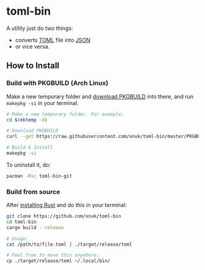 # toml-bin
A utility just do two things:
- converts [TOML] file into [JSON]
- or vice versa.

## How to Install
### Build with PKGBUILD (Arch Linux)
Make a new temporary folder and [download PKGBUILD](https://raw.githubusercontent.com/xnuk/toml-bin/master/PKGBUILD) into there, and run `makepkg -si` in your terminal.

```sh
# Make a new temporary folder. For example:
cd $(mktemp -d)

# Download PKGBUILD
curl --get https://raw.githubusercontent.com/xnuk/toml-bin/master/PKGBUILD > PKGBUILD

# Build & Install
makepkg -si
```

To uninstall it, do:

```sh
pacman -Rsc toml-bin-git
```

### Build from source
After [installing Rust][Rust] and do this in your terminal:

```sh
git clone https://github.com/xnuk/toml-bin
cd toml-bin
cargo build --release

# Usage:
cat /path/to/file.toml | ./target/release/toml

# Feel free to move this anywhere:
cp ./target/release/toml ~/.local/bin/
```


[TOML]: https://github.com/toml-lang/toml
[JSON]: https://www.json.org
[Rust]: https://www.rust-lang.org/
